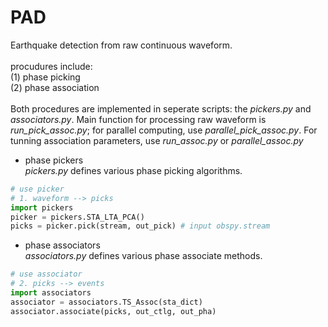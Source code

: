 # PAD

Earthquake detection from raw continuous waveform. <br>
<br>
procudures include: <br>
(1) phase picking <br>
(2) phase association <br>
<br>
Both procedures are implemented in seperate scripts: the *pickers.py* and *associators.py*. Main function for processing raw waveform is *run_pick_assoc.py*; for parallel computing, use *parallel_pick_assoc.py*. For tunning association parameters, use *run_assoc.py* or *parallel_assoc.py*
<br>
  
* phase pickers  
*pickers.py* defines various phase picking algorithms. 
```python
# use picker
# 1. waveform --> picks
import pickers
picker = pickers.STA_LTA_PCA()
picks = picker.pick(stream, out_pick) # input obspy.stream
```
  
* phase associators  
*associators.py* defines various phase associate methods.
```python
# use associator
# 2. picks --> events
import associators
associator = associators.TS_Assoc(sta_dict)
associator.associate(picks, out_ctlg, out_pha)
```
